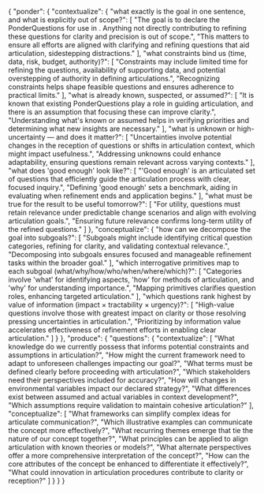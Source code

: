 {
  "ponder": {
    "contextualize": {
      "what exactly is the goal in one sentence, and what is explicitly out of scope?": [
        "The goal is to declare the PonderQuestions for use in <articulate>. Anything not directly contributing to refining these questions for clarity and precision is out of scope.",
        "This matters to ensure all efforts are aligned with clarifying and refining questions that aid articulation, sidestepping distractions."
      ],
      "what constraints bind us (time, data, risk, budget, authority)?": [
        "Constraints may include limited time for refining the questions, availability of supporting data, and potential overstepping of authority in defining articulations.",
        "Recognizing constraints helps shape feasible questions and ensures adherence to practical limits."
      ],
      "what is already known, suspected, or assumed?": [
        "It is known that existing PonderQuestions play a role in guiding articulation, and there is an assumption that focusing these can improve clarity.",
        "Understanding what's known or assumed helps in verifying priorities and determining what new insights are necessary."
      ],
      "what is unknown or high-uncertainty — and does it matter?": [
        "Uncertainties involve potential changes in the reception of questions or shifts in articulation context, which might impact usefulness.",
        "Addressing unknowns could enhance adaptability, ensuring questions remain relevant across varying contexts."
      ],
      "what does 'good enough' look like?": [
        "'Good enough' is an articulated set of questions that efficiently guide the articulation process with clear, focused inquiry.",
        "Defining 'good enough' sets a benchmark, aiding in evaluating when refinement ends and application begins."
      ],
      "what must be true for the result to be useful tomorrow?": [
        "For utility, questions must retain relevance under predictable change scenarios and align with evolving articulation goals.",
        "Ensuring future relevance confirms long-term utility of the refined questions."
      ]
    },
    "conceptualize": {
      "how can we decompose the goal into subgoals?": [
        "Subgoals might include identifying critical question categories, refining for clarity, and validating contextual relevance.",
        "Decomposing into subgoals ensures focused and manageable refinement tasks within the broader goal."
      ],
      "which interrogative primitives map to each subgoal (what/why/how/who/when/where/which)?": [
        "Categories involve 'what' for identifying aspects, 'how' for methods of articulation, and 'why' for understanding importance.",
        "Mapping primitives clarifies question roles, enhancing targeted articulation."
      ],
      "which questions rank highest by value of information (impact × tractability × urgency)?": [
        "High-value questions involve those with greatest impact on clarity or those resolving pressing uncertainties in articulation.",
        "Prioritizing by information value accelerates effectiveness of refinement efforts in enabling clear articulation."
      ]
    }
  },
  "produce": {
    "questions": {
      "contextualize": [
        "What knowledge do we currently possess that informs potential constraints and assumptions in articulation?",
        "How might the current framework need to adapt to unforeseen challenges impacting our goal?",
        "What terms must be defined clearly before proceeding with articulation?",
        "Which stakeholders need their perspectives included for accuracy?",
        "How will changes in environmental variables impact our declared strategy?",
        "What differences exist between assumed and actual variables in context development?",
        "Which assumptions require validation to maintain cohesive articulation?"
      ],
      "conceptualize": [
        "What frameworks can simplify complex ideas for articulate communication?",
        "Which illustrative examples can communicate the concept more effectively?",
        "What recurring themes emerge that tie the nature of our concept together?",
        "What principles can be applied to align articulation with known theories or models?",
        "What alternate perspectives offer a more comprehensive interpretation of the concept?",
        "How can the core attributes of the concept be enhanced to differentiate it effectively?",
        "What could innovation in articulation procedures contribute to clarity or reception?"
      ]
    }
  }
}
